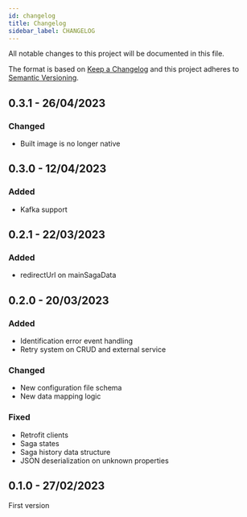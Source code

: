 ```yaml
---
id: changelog
title: Changelog
sidebar_label: CHANGELOG
---
```

All notable changes to this project will be documented in this file.

The format is based on [Keep a Changelog](http://keepachangelog.com/en/1.0.0/)
and this project adheres to [Semantic Versioning](http://semver.org/spec/v2.0.0.html).

## 0.3.1 - 26/04/2023

### Changed

- Built image is no longer native

## 0.3.0 - 12/04/2023

### Added

- Kafka support

## 0.2.1 - 22/03/2023

### Added

- redirectUrl on mainSagaData

## 0.2.0 - 20/03/2023

### Added

- Identification error event handling
- Retry system on CRUD and external service
### Changed

- New configuration file schema
- New data mapping logic

### Fixed

- Retrofit clients
- Saga states
- Saga history data structure
- JSON deserialization on unknown properties

## 0.1.0 - 27/02/2023

First version
